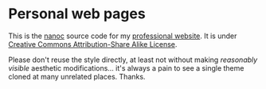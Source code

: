 # Personal web pages

This is the [nanoc](http://nanoc.stoneship.org) source code for my [professional website](http://www.thecwlzone.com). It is under [Creative Commons Attribution-Share Alike License](http://creativecommons.org/licenses/by-sa/2.0/us/).

Please don't reuse the style directly, at least not without making *reasonably visible* aesthetic modifications… it's always a pain to see a single theme cloned at many unrelated places. Thanks.
